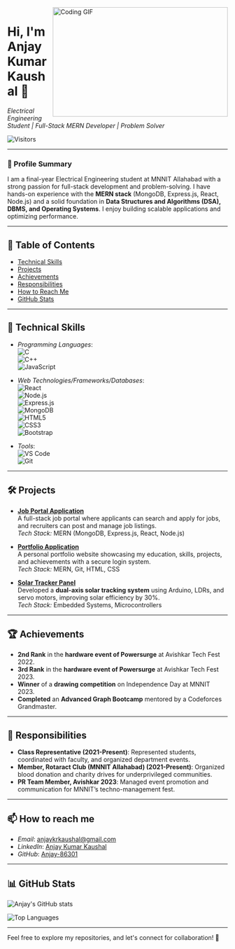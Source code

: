 <img align="right" src="https://encrypted-tbn1.gstatic.com/images?q=tbn:ANd9GcQyfyGCAb7soD6qGGf6aUrAnJCHFf-Xt1H2YXao-Msa9lL1Qi5I" width="400" height="250" alt="Coding GIF">

# Hi, I'm Anjay Kumar Kaushal 👋

*Electrical Engineering Student | Full-Stack MERN Developer | Problem Solver*

![Visitors](https://komarev.com/ghpvc/?username=anjay-86301&color=green)

---

### 🚀 Profile Summary
I am a final-year Electrical Engineering student at MNNIT Allahabad with a strong passion for full-stack development and problem-solving. I have hands-on experience with the **MERN stack** (MongoDB, Express.js, React, Node.js) and a solid foundation in **Data Structures and Algorithms (DSA), DBMS, and Operating Systems**. I enjoy building scalable applications and optimizing performance.

---

## 📑 Table of Contents
- [Technical Skills](#technical-skills)
- [Projects](#projects)
- [Achievements](#achievements)
- [Responsibilities](#responsibilities)
- [How to Reach Me](#how-to-reach-me)
- [GitHub Stats](#github-stats)

---

## 🔧 Technical Skills
- *Programming Languages*:  
  ![C](https://img.shields.io/badge/C-00599C?style=flat&logo=c&logoColor=white)  
  ![C++](https://img.shields.io/badge/C++-00599C?style=flat&logo=c%2B%2B&logoColor=white)  
  ![JavaScript](https://img.shields.io/badge/JavaScript-F7DF1E?style=flat&logo=javascript&logoColor=black)

- *Web Technologies/Frameworks/Databases*:  
  ![React](https://img.shields.io/badge/React-61DAFB?style=flat&logo=react&logoColor=black)  
  ![Node.js](https://img.shields.io/badge/Node.js-339933?style=flat&logo=node.js&logoColor=white)  
  ![Express.js](https://img.shields.io/badge/Express.js-000000?style=flat&logo=express&logoColor=white)  
  ![MongoDB](https://img.shields.io/badge/MongoDB-47A248?style=flat&logo=mongodb&logoColor=white)  
  ![HTML5](https://img.shields.io/badge/HTML5-E34F26?style=flat&logo=html5&logoColor=white)  
  ![CSS3](https://img.shields.io/badge/CSS3-1572B6?style=flat&logo=css3&logoColor=white)  
  ![Bootstrap](https://img.shields.io/badge/Bootstrap-7952B3?style=flat&logo=bootstrap&logoColor=white)

- *Tools*:  
  ![VS Code](https://img.shields.io/badge/VS_Code-007ACC?style=flat&logo=visual-studio-code&logoColor=white)  
  ![Git](https://img.shields.io/badge/Git-F05032?style=flat&logo=git&logoColor=white)

---

## 🛠️ Projects

- **[Job Portal Application](#)**  
  A full-stack job portal where applicants can search and apply for jobs, and recruiters can post and manage job listings.  
  *Tech Stack:* MERN (MongoDB, Express.js, React, Node.js)

- **[Portfolio Application](#)**  
  A personal portfolio website showcasing my education, skills, projects, and achievements with a secure login system.  
  *Tech Stack:* MERN, Git, HTML, CSS

- **[Solar Tracker Panel](#)**  
  Developed a **dual-axis solar tracking system** using Arduino, LDRs, and servo motors, improving solar efficiency by 30%.  
  *Tech Stack:* Embedded Systems, Microcontrollers

---

## 🏆 Achievements
- **2nd Rank** in the **hardware event of Powersurge** at Avishkar Tech Fest 2022.  
- **3rd Rank** in the **hardware event of Powersurge** at Avishkar Tech Fest 2023.  
- **Winner** of a **drawing competition** on Independence Day at MNNIT 2023.  
- **Completed** an **Advanced Graph Bootcamp** mentored by a Codeforces Grandmaster.  

---

## 🎯 Responsibilities
- **Class Representative (2021-Present)**: Represented students, coordinated with faculty, and organized department events.  
- **Member, Rotaract Club (MNNIT Allahabad) (2021-Present)**: Organized blood donation and charity drives for underprivileged communities.  
- **PR Team Member, Avishkar 2023**: Managed event promotion and communication for MNNIT’s techno-management fest.  

---

## 📫 How to reach me
- *Email*: [anjaykrkaushal@gmail.com](mailto:anjaykrkaushal@gmail.com)  
- *LinkedIn*: [Anjay Kumar Kaushal](https://www.linkedin.com/in/anjay-kr-kaushal-880ba2255/)  
- *GitHub*: [Anjay-86301](https://github.com/anjay-86301)  

---

## 📊 GitHub Stats
![Anjay's GitHub stats](https://github-readme-stats.vercel.app/api?username=anjay-86301&show_icons=true&theme=radical)

![Top Languages](https://github-readme-stats.vercel.app/api/top-langs/?username=anjay-86301&layout=compact&theme=radical)

---

Feel free to explore my repositories, and let's connect for collaboration! 🚀
